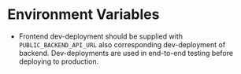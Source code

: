 # Environment Variables

- Frontend dev-deployment should be supplied with `PUBLIC_BACKEND_API_URL` also corresponding dev-deployment of backend. Dev-deployments are used in end-to-end testing before deploying to production.
